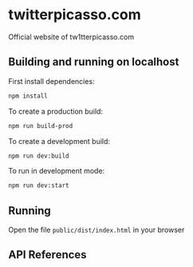 # twitterpicasso.com
Official website of tw1tterpicasso.com

## Building and running on localhost

First install dependencies:

```sh
npm install
```

To create a production build:

```sh
npm run build-prod
```

To create a development build:

```sh
npm run dev:build
```

To run in development mode:

```sh
npm run dev:start
```
## Running

Open the file `public/dist/index.html` in your browser


## API References

